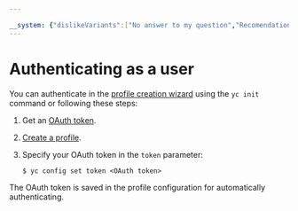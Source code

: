 ```yaml
---

__system: {"dislikeVariants":["No answer to my question","Recomendations didn't help","The content doesn't match title","Other"]}
---
```

# Authenticating as a user

You can authenticate in the [profile creation wizard](../profile/profile-create.md#interactive-create) using the `yc init` command or following these steps:

1. Get an [OAuth token](../../../iam/concepts/authorization/oauth-token.md).
1. [Create a profile](../profile/profile-create.md#create).
1. Specify your OAuth token in the `token` parameter:

    ```
    $ yc config set token <OAuth token>
    ```

The OAuth token is saved in the profile configuration for automatically authenticating.

